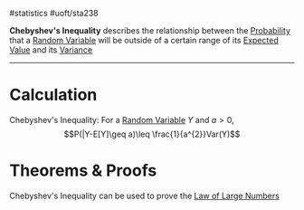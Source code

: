 #statistics #uoft/sta238 

**Chebyshev's Inequality** describes the relationship between the [Probability](../STA237%20Notes/Probability.md) that a [Random Variable](Random%20Variable.md) will be outside of a certain range of its [Expected Value](../STA237%20Notes/Expected%20Value.md) and its [Variance](../STA237%20Notes/Variance.md)

---
# Calculation
Chebyshev's Inequality: 
For a [Random Variable](Random%20Variable.md) $Y$ and $a>0$, $$P(|Y-E[Y]\geq a)\leq \frac{1}{a^{2}}Var(Y)$$

# Theorems & Proofs
Chebyshev's Inequality can be used to prove the [Law of Large Numbers](Law%20of%20Large%20Numbers.md)
